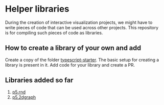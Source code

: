 # Helper libraries
During the creation of interactive visualization projects, we might have to write pieces of code that can be used across other projects. This repository is for compiling such pieces of code as libraries.

## How to create a library of your own and  add
Create a copy of the folder [typescript-starter](https://github.com/dynamic-learning/helper-libraries/tree/main/typescript-starter). The basic setup for creating a library is present in it. Add code for your library and create a PR.

## Libraries added so far

1. [p5.rnd](https://github.com/dynamic-learning/helper-libraries/tree/main/p5.rnd)
2. [p5.2dgraph](https://github.com/dynamic-learning/helper-libraries/tree/main/p5.2dgraph)
